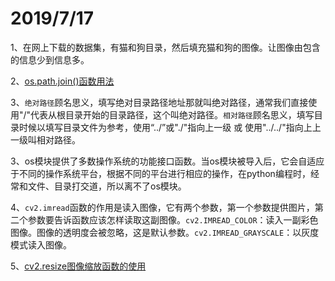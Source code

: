 2019/7/17
=========== 
1、在网上下载的数据集，有猫和狗目录，然后填充猫和狗的图像。让图像由包含的信息少到信息多。

2、[os.path.join()函数用法](https://www.cnblogs.com/an-ning0920/p/10037790.html)

3、`绝对路径`顾名思义，填写绝对目录路径地址那就叫绝对路径，通常我们直接使用"/"代表从根目录开始的目录路径，这个叫绝对路径。`相对路径`顾名思义，填写目录时候以填写目录文件为参考，使用“../”或"./"指向上一级 或 使用"../../"指向上上一级叫相对路径。

3、os模块提供了多数操作系统的功能接口函数。当os模块被导入后，它会自适应于不同的操作系统平台，根据不同的平台进行相应的操作，在python编程时，经常和文件、目录打交道，所以离不了os模块。

4、`cv2.imread`函数的作用是读入图像，它有两个参数，第一个参数提供图片，第二个参数要告诉函数应该怎样读取这副图像。`cv2.IMREAD_COLOR`：读入一副彩色图像。图像的透明度会被忽略，这是默认参数。`cv2.IMREAD_GRAYSCALE`：以灰度模式读入图像。

5、[cv2.resize图像缩放函数的使用](https://blog.csdn.net/wzhrsh/article/details/93376334)
